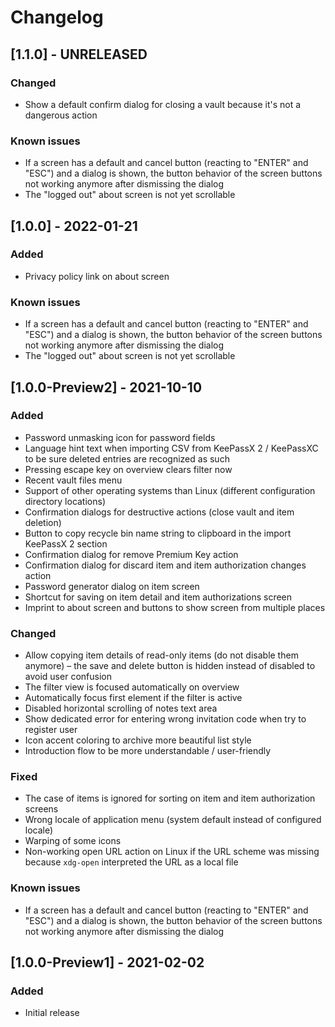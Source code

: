 # Changelog

## [1.1.0] - UNRELEASED

### Changed
- Show a default confirm dialog for closing a vault because it's not a dangerous action

### Known issues
- If a screen has a default and cancel button (reacting to "ENTER" and "ESC") and a dialog is shown, the button behavior of the screen buttons not working anymore after dismissing the dialog
- The "logged out" about screen is not yet scrollable

## [1.0.0] - 2022-01-21

### Added
- Privacy policy link on about screen

### Known issues
- If a screen has a default and cancel button (reacting to "ENTER" and "ESC") and a dialog is shown, the button behavior of the screen buttons not working anymore after dismissing the dialog
- The "logged out" about screen is not yet scrollable

## [1.0.0-Preview2] - 2021-10-10

### Added
- Password unmasking icon for password fields
- Language hint text when importing CSV from KeePassX 2 / KeePassXC to be sure deleted entries are recognized as such
- Pressing escape key on overview clears filter now
- Recent vault files menu
- Support of other operating systems than Linux (different configuration directory locations)
- Confirmation dialogs for destructive actions (close vault and item deletion)
- Button to copy recycle bin name string to clipboard in the import KeePassX 2 section
- Confirmation dialog for remove Premium Key action
- Confirmation dialog for discard item and item authorization changes action
- Password generator dialog on item screen
- Shortcut for saving on item detail and item authorizations screen
- Imprint to about screen and buttons to show screen from multiple places

### Changed
- Allow copying item details of read-only items (do not disable them anymore) – the save and delete button is hidden instead of disabled to avoid user confusion
- The filter view is focused automatically on overview
- Automatically focus first element if the filter is active
- Disabled horizontal scrolling of notes text area
- Show dedicated error for entering wrong invitation code when try to register user
- Icon accent coloring to archive more beautiful list style
- Introduction flow to be more understandable / user-friendly

### Fixed
- The case of items is ignored for sorting on item and item authorization screens
- Wrong locale of application menu (system default instead of configured locale)
- Warping of some icons
- Non-working open URL action on Linux if the URL scheme was missing because `xdg-open` interpreted the URL as a local file

### Known issues
- If a screen has a default and cancel button (reacting to "ENTER" and "ESC") and a dialog is shown, the button behavior of the screen buttons not working anymore after dismissing the dialog

## [1.0.0-Preview1] - 2021-02-02

### Added
- Initial release
